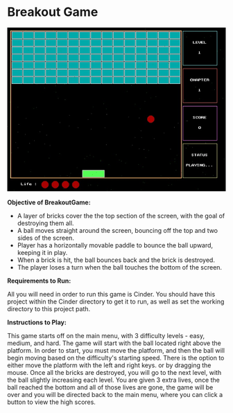 # **Breakout Game**

![img.png](img.png)

**Objective of BreakoutGame:**

- A layer of bricks cover the the top section of the screen, with the goal of destroying them all.
- A ball moves straight around the screen, bouncing off the top and two sides of the screen.
- Player has a horizontally movable paddle to bounce the ball upward, keeping it in play.
- When a brick is hit, the ball bounces back and the brick is destroyed.
- The player loses a turn when the ball touches the bottom of the screen.

**Requirements to Run:**

All you will need in order to run this game is Cinder. You should have this project within the Cinder directory to get it to run, as well as set the working directory to this project path.

**Instructions to Play:**

This game starts off on the main menu, with 3 difficulty levels - easy, medium, and hard. The game will start with the ball located right above the platform. In order to start, you must move the platform, and then the ball will begin moving based on the difficulty's starting speed. There is the option to either move the platform with the left and right keys. or by dragging the mouse. Once all the bricks are destroyed, you will go to the next level, with the ball slightly increasing each level. You are given 3 extra lives, once the ball reached the bottom and all of those lives are gone, the game will be over and you will be directed back to the main menu, where you can click a button to view the high scores. 